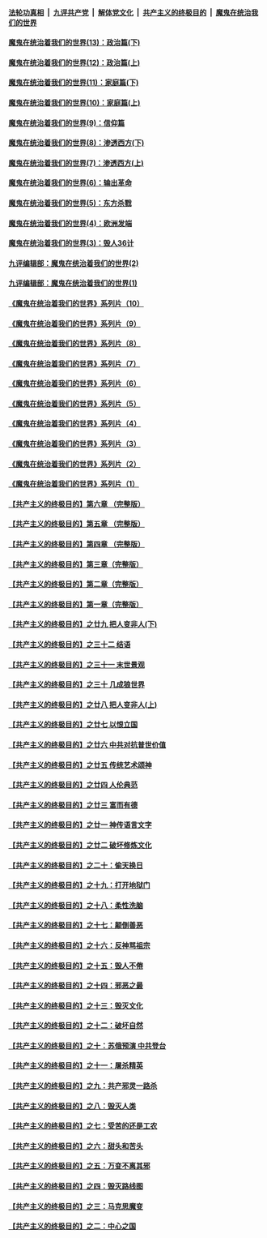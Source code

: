 ####  [法轮功真相](../../../../basic/blob/master/README.md?t=10050231) &nbsp;|&nbsp; [九评共产党](../../../../9ping.md/blob/master/README.md?t=10050231) &nbsp;|&nbsp; [解体党文化](../../../../jtdwh.md/blob/master/README.md?t=10050231)  &nbsp;|&nbsp; [共产主义的终极目的](../../../../gczydzjmd.md/blob/master/README.md?t=10050231) &nbsp;|&nbsp; [魔鬼在统治我们的世界](../../../../mgztzwmdsj.md/blob/master/README.md?t=10050231) 

#### [魔鬼在统治着我们的世界(13)：政治篇(下)](../pages/nsc422/n10448270.md?t=10050231) 

#### [魔鬼在统治着我们的世界(12)：政治篇(上)](../pages/nsc422/n10444576.md?t=10050231) 

#### [魔鬼在统治着我们的世界(11)：家庭篇(下)](../pages/nsc422/n10440961.md?t=10050231) 

#### [魔鬼在统治着我们的世界(10)：家庭篇(上)](../pages/nsc422/n10435448.md?t=10050231) 

#### [魔鬼在统治着我们的世界(9)：信仰篇](../pages/nsc422/n10432159.md?t=10050231) 

#### [魔鬼在统治着我们的世界(8)：渗透西方(下)](../pages/nsc422/n10429603.md?t=10050231) 

#### [魔鬼在统治着我们的世界(7)：渗透西方(上)](../pages/nsc422/n10426013.md?t=10050231) 

#### [魔鬼在统治着我们的世界(6)：输出革命](../pages/nsc422/n10421536.md?t=10050231) 

#### [魔鬼在统治着我们的世界(5)：东方杀戮](../pages/nsc422/n10417707.md?t=10050231) 

#### [魔鬼在统治着我们的世界(4)：欧洲发端](../pages/nsc422/n10414890.md?t=10050231) 

#### [魔鬼在统治着我们的世界(3)：毁人36计](../pages/nsc422/n10411583.md?t=10050231) 

#### [九评编辑部：魔鬼在统治着我们的世界(2)](../pages/nsc422/n10410036.md?t=10050231) 

#### [九评编辑部：魔鬼在统治着我们的世界(1)](../pages/nsc422/n10406825.md?t=10050231) 

#### [《魔鬼在统治着我们的世界》系列片（10）](../pages/nsc422/n12292670.md?t=10050231) 

#### [《魔鬼在统治着我们的世界》系列片（9）](../pages/nsc422/n12290859.md?t=10050231) 

#### [《魔鬼在统治着我们的世界》系列片（8）](../pages/nsc422/n12287445.md?t=10050231) 

#### [《魔鬼在统治着我们的世界》系列片（7）](../pages/nsc422/n12283425.md?t=10050231) 

#### [《魔鬼在统治着我们的世界》系列片（6）](../pages/nsc422/n12282314.md?t=10050231) 

#### [《魔鬼在统治着我们的世界》系列片（5）](../pages/nsc422/n12281419.md?t=10050231) 

#### [《魔鬼在统治着我们的世界》系列片（4）](../pages/nsc422/n12274024.md?t=10050231) 

#### [《魔鬼在统治着我们的世界》系列片（3）](../pages/nsc422/n12271322.md?t=10050231) 

#### [《魔鬼在统治着我们的世界》系列片（2）](../pages/nsc422/n12269049.md?t=10050231) 

#### [《魔鬼在统治着我们的世界》系列片（1）](../pages/nsc422/n12267575.md?t=10050231) 

#### [【共产主义的终极目的】第六章 （完整版）](../pages/nsc422/n11428913.md?t=10050231) 

#### [【共产主义的终极目的】第五章 （完整版）](../pages/nsc422/n11428912.md?t=10050231) 

#### [【共产主义的终极目的】第四章 （完整版）](../pages/nsc422/n11428907.md?t=10050231) 

#### [【共产主义的终极目的】第三章（完整版）](../pages/nsc422/n11428848.md?t=10050231) 

#### [【共产主义的终极目的】第二章（完整版）](../pages/nsc422/n11428831.md?t=10050231) 

#### [【共产主义的终极目的】第一章（完整版）](../pages/nsc422/n11417651.md?t=10050231) 

#### [【共产主义的终极目的】之廿九 把人变非人(下)](../pages/nsc422/n11344140.md?t=10050231) 

#### [【共产主义的终极目的】之三十二 结语](../pages/nsc422/n11360535.md?t=10050231) 

#### [【共产主义的终极目的】之三十一 末世景观](../pages/nsc422/n11351129.md?t=10050231) 

#### [【共产主义的终极目的】之三十 几成狼世界](../pages/nsc422/n11348280.md?t=10050231) 

#### [【共产主义的终极目的】之廿八 把人变非人(上)](../pages/nsc422/n11340492.md?t=10050231) 

#### [【共产主义的终极目的】之廿七 以恨立国](../pages/nsc422/n11336944.md?t=10050231) 

#### [【共产主义的终极目的】之廿六 中共对抗普世价值](../pages/nsc422/n11324785.md?t=10050231) 

#### [【共产主义的终极目的】之廿五 传统艺术颂神](../pages/nsc422/n11296396.md?t=10050231) 

#### [【共产主义的终极目的】之廿四 人伦典范](../pages/nsc422/n11296397.md?t=10050231) 

#### [【共产主义的终极目的】之廿三 富而有德](../pages/nsc422/n11283598.md?t=10050231) 

#### [【共产主义的终极目的】之廿一 神传语言文字](../pages/nsc422/n11263265.md?t=10050231) 

#### [【共产主义的终极目的】之廿二 破坏修炼文化](../pages/nsc422/n11245728.md?t=10050231) 

#### [【共产主义的终极目的】之二十：偷天换日](../pages/nsc422/n11238846.md?t=10050231) 

#### [【共产主义的终极目的】之十九：打开地狱门](../pages/nsc422/n11206376.md?t=10050231) 

#### [【共产主义的终极目的】之十八：柔性洗脑](../pages/nsc422/n11199994.md?t=10050231) 

#### [【共产主义的终极目的】之十七：颠倒善恶](../pages/nsc422/n11179782.md?t=10050231) 

#### [【共产主义的终极目的】之十六：反神骂祖宗](../pages/nsc422/n11166798.md?t=10050231) 

#### [【共产主义的终极目的】之十五：毁人不倦](../pages/nsc422/n11166792.md?t=10050231) 

#### [【共产主义的终极目的】之十四：邪恶之最](../pages/nsc422/n11150249.md?t=10050231) 

#### [【共产主义的终极目的】之十三：毁灭文化](../pages/nsc422/n11135227.md?t=10050231) 

#### [【共产主义的终极目的】之十二：破坏自然](../pages/nsc422/n11135214.md?t=10050231) 

#### [【共产主义的终极目的】之十：苏俄预演 中共登台](../pages/nsc422/n11118424.md?t=10050231) 

#### [【共产主义的终极目的】之十一：屠杀精英](../pages/nsc422/n11118442.md?t=10050231) 

#### [【共产主义的终极目的】之九：共产邪灵一路杀](../pages/nsc422/n11114139.md?t=10050231) 

#### [【共产主义的终极目的】之八：毁灭人类](../pages/nsc422/n11108503.md?t=10050231) 

#### [【共产主义的终极目的】之七：受苦的还是工农](../pages/nsc422/n11101809.md?t=10050231) 

#### [【共产主义的终极目的】之六：甜头和苦头](../pages/nsc422/n11096971.md?t=10050231) 

#### [【共产主义的终极目的】之五：万变不离其邪](../pages/nsc422/n11091285.md?t=10050231) 

#### [【共产主义的终极目的】之四：毁灭路线图](../pages/nsc422/n11086284.md?t=10050231) 

#### [【共产主义的终极目的】之三：马克思魔变](../pages/nsc422/n11061941.md?t=10050231) 

#### [【共产主义的终极目的】之二：中心之国](../pages/nsc422/n11047728.md?t=10050231) 

